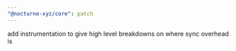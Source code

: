 ```yaml
---
"@nocturne-xyz/core": patch
---
```


add instrumentation to give high level breakdowns on where sync overhead is
